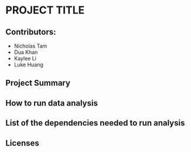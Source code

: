 # PROJECT TITLE

## Contributors:
- Nicholas Tam
- Dua Khan
- Kaylee Li
- Luke Huang

## Project Summary

## How to run data analysis 

## List of the dependencies needed to run analysis 

## Licenses

